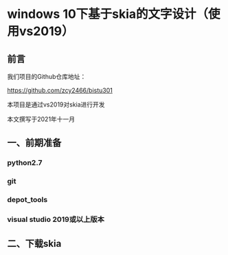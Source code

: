 # windows 10下基于skia的文字设计（使用vs2019）



## 前言

我们项目的Github仓库地址：

https://github.com/zcy2466/bistu301

本项目是通过vs2019对skia进行开发

本文撰写于2021年十一月

## 一、前期准备

### python2.7

### git

### depot_tools

### visual studio 2019或以上版本



## 二、下载skia

## 

